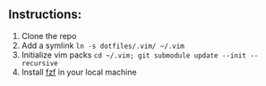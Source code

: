 ## Instructions:
1. Clone the repo
2. Add a symlink `ln -s dotfiles/.vim/ ~/.vim`
3. Initialize vim packs `cd ~/.vim; git submodule update --init --recursive`
4. Install [fzf](https://github.com/junegunn/fzf) in your local machine
